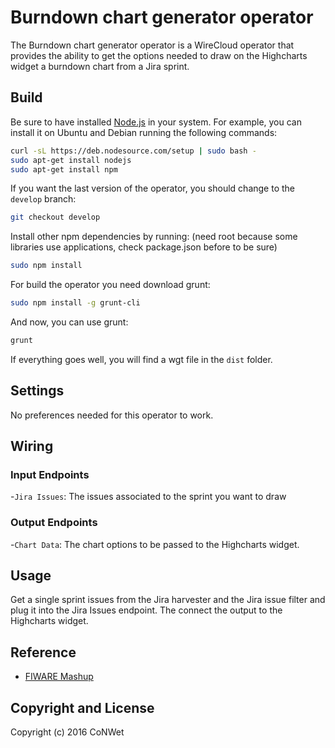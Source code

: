 Burndown chart generator operator
======================

The Burndown chart generator operator is a WireCloud operator that provides the ability to get the options needed to draw on the Highcharts widget a burndown chart from a Jira sprint. 

Build
-----

Be sure to have installed [Node.js](http://node.js) in your system. For example, you can install it on Ubuntu and Debian running the following commands:

```bash
curl -sL https://deb.nodesource.com/setup | sudo bash -
sudo apt-get install nodejs
sudo apt-get install npm
```

If you want the last version of the operator, you should change to the `develop` branch:

```bash
git checkout develop
```

Install other npm dependencies by running: (need root because some libraries use applications, check package.json before to be sure)

```bash
sudo npm install
```

For build the operator you need download grunt:

```bash
sudo npm install -g grunt-cli
```

And now, you can use grunt:

```bash
grunt
```

If everything goes well, you will find a wgt file in the `dist` folder.

## Settings

No preferences needed for this operator to work.

## Wiring

### Input Endpoints

-`Jira Issues`: The issues associated to the sprint you want to draw

### Output Endpoints

-`Chart Data`: The chart options to be passed to the Highcharts widget.

## Usage

Get a single sprint issues from the Jira harvester and the Jira issue filter and plug it into the Jira Issues endpoint. The connect the output to the Highcharts widget.

## Reference

- [FIWARE Mashup](https://mashup.lab.fiware.org/)

## Copyright and License

Copyright (c) 2016 CoNWet
